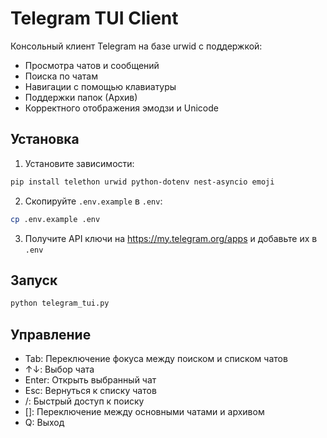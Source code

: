 # Telegram TUI Client

Консольный клиент Telegram на базе urwid с поддержкой:
- Просмотра чатов и сообщений
- Поиска по чатам
- Навигации с помощью клавиатуры
- Поддержки папок (Архив)
- Корректного отображения эмодзи и Unicode

## Установка

1. Установите зависимости:
```bash
pip install telethon urwid python-dotenv nest-asyncio emoji
```

2. Скопируйте `.env.example` в `.env`:
```bash
cp .env.example .env
```

3. Получите API ключи на https://my.telegram.org/apps и добавьте их в `.env`

## Запуск

```bash
python telegram_tui.py
```

## Управление

- Tab: Переключение фокуса между поиском и списком чатов
- ↑↓: Выбор чата
- Enter: Открыть выбранный чат
- Esc: Вернуться к списку чатов
- /: Быстрый доступ к поиску
- []: Переключение между основными чатами и архивом
- Q: Выход 